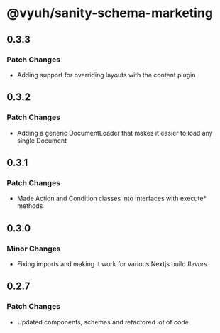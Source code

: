 # @vyuh/sanity-schema-marketing

## 0.3.3

### Patch Changes

- Adding support for overriding layouts with the content plugin

## 0.3.2

### Patch Changes

- Adding a generic DocumentLoader that makes it easier to load any single
  Document

## 0.3.1

### Patch Changes

- Made Action and Condition classes into interfaces with execute\* methods

## 0.3.0

### Minor Changes

- Fixing imports and making it work for various Nextjs build flavors

## 0.2.7

### Patch Changes

- Updated components, schemas and refactored lot of code
